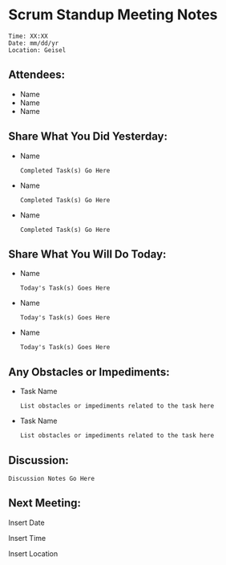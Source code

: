# Scrum Standup Meeting Notes
```
Time: XX:XX
Date: mm/dd/yr
Location: Geisel
```
## Attendees:
- Name
- Name
- Name
## Share What You Did Yesterday:

- Name
    ```
    Completed Task(s) Go Here
    ```
- Name
    ```
    Completed Task(s) Go Here
    ```
- Name
    ```
    Completed Task(s) Go Here
    ```
## Share What You Will Do Today:
- Name
    ```
    Today's Task(s) Goes Here
    ```
- Name
    ```
    Today's Task(s) Goes Here
    ```
- Name
    ```
    Today's Task(s) Goes Here
    ```

## Any Obstacles or Impediments:
- Task Name
    ```
    List obstacles or impediments related to the task here
    ```
- Task Name
    ```
    List obstacles or impediments related to the task here
    ```

## Discussion:
```
Discussion Notes Go Here
```
## Next Meeting:

Insert Date

Insert Time

Insert Location